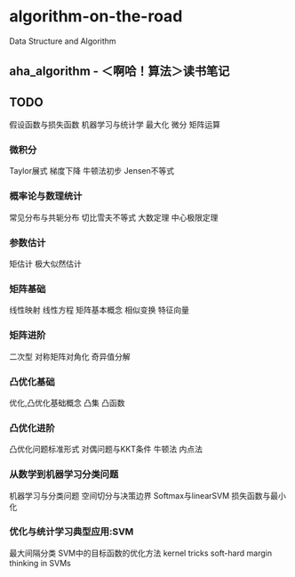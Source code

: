 # algorithm-on-the-road
Data Structure and Algorithm

## aha_algorithm - ＜啊哈！算法＞读书笔记


## TODO
假设函数与损失函数
机器学习与统计学
最大化
微分
矩阵运算

### 微积分
Taylor展式
梯度下降
牛顿法初步
Jensen不等式
### 概率论与数理统计
常见分布与共轭分布
切比雪夫不等式
大数定理
中心极限定理
### 参数估计
矩估计
极大似然估计
### 矩阵基础
线性映射
线性方程
矩阵基本概念
相似变换
特征向量
### 矩阵进阶
二次型
对称矩阵对角化
奇异值分解
### 凸优化基础
优化,凸优化基础概念
凸集
凸函数
### 凸优化进阶
凸优化问题标准形式
对偶问题与KKT条件
牛顿法
内点法
### 从数学到机器学习分类问题
机器学习与分类问题
空间切分与决策边界
Softmax与linearSVM
损失函数与最小化
### 优化与统计学习典型应用:SVM
最大间隔分类
SVM中的目标函数的优化方法
kernel tricks
soft-hard margin
thinking in SVMs


